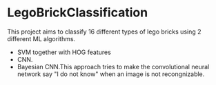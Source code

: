 # LegoBrickClassification
This project aims to classify 16 different types of lego bricks using 2 different ML algorithms.

- SVM together with HOG features
- CNN.
- Bayesian CNN.This approach tries to make the convolutional neural network say "I do not know" when an image is not recongnizable.
